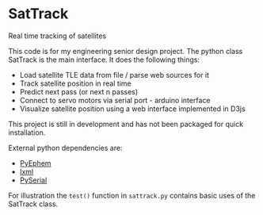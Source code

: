 # SatTrack
Real time tracking of satellites

This code is for my engineering senior design project. The python class SatTrack is the main interface. It does the following things:
* Load satellite TLE data from file / parse web sources for it
* Track satellite position in real time
* Predict next pass (or next n passes)
* Connect to servo motors via serial port - arduino interface
* Visualize satellite position using a web interface implemented in D3js

This project is still in development and has not been packaged for quick installation.

External python dependencies are:
* [PyEphem](https://pypi.python.org/pypi/pyephem/)
* [lxml](https://pypi.python.org/pypi/lxml/3.5.0)
* [PySerial](https://pypi.python.org/pypi/pyserial)

For illustration the `test()` function in `sattrack.py` contains basic uses of the SatTrack class.
